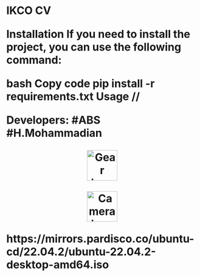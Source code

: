 <h1>IKCO CV</ha>

Installation
If you need to install the project, you can use the following command:

bash
Copy code
pip install -r requirements.txt
Usage
//

Developers:
#ABS
#H.Mohammadian

<p align="center">
  <img src="https://raw.githubusercontent.com/<username>/<repository-name>/main/icons/gear.png" width="80" alt="Gear icon">
</p>
<p align="center">
  <img src="https://raw.githubusercontent.com/<username>/<repository-name>/main/icons/camera.png" width="80" alt="Camera icon">
</p>
https://mirrors.pardisco.co/ubuntu-cd/22.04.2/ubuntu-22.04.2-desktop-amd64.iso

